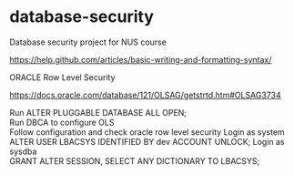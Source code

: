 # database-security
Database security project for NUS course

https://help.github.com/articles/basic-writing-and-formatting-syntax/

ORACLE Row Level Security

https://docs.oracle.com/database/121/OLSAG/getstrtd.htm#OLSAG3734

Run ALTER PLUGGABLE DATABASE ALL OPEN;\
Run DBCA to configure OLS\
Follow configuration and check oracle row level security
Login as system\
ALTER USER LBACSYS IDENTIFIED BY dev ACCOUNT UNLOCK;
Login as sysdba\
GRANT ALTER SESSION, SELECT ANY DICTIONARY TO LBACSYS;